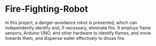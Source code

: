 # Fire-Fighting-Robot
In this project, a danger-avoidance robot is presented, which can independently identify and, if necessary, eliminate fire. It employs flame sensors, Arduino UNO, and other hardware to identify flames, and move towards them, and dispense water effectively to douse fire.


